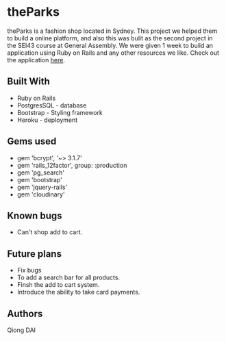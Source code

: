 # theParks

theParks is a fashion shop located in Sydney. This project we helped them to build a online platform, and also this was bulit as the second project in the SEI43 course at General Assembly. We were given 1 week to build an application using Ruby on Rails and any other resources we like. Check out the application [here](https://theparks.herokuapp.com/).

## Built With

- Ruby on Rails
- PostgresSQL - database
- Bootstrap - Styling framework
- Heroku - deployment


## Gems used

- gem 'bcrypt', '~> 3.1.7'
- gem 'rails_12factor', group: :production
- gem 'pg_search'
- gem 'bootstrap'
- gem 'jquery-rails'
- gem 'cloudinary'

## Known bugs

- Can't shop add to cart.

## Future plans

- Fix bugs
- To add a search bar for all products.
- Finsh the add to cart system.
- Introduce the ability to take card payments.

## Authors

Qiong DAI